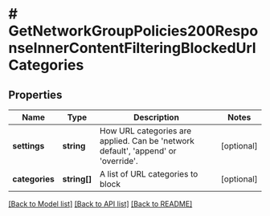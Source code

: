 # # GetNetworkGroupPolicies200ResponseInnerContentFilteringBlockedUrlCategories

## Properties

Name | Type | Description | Notes
------------ | ------------- | ------------- | -------------
**settings** | **string** | How URL categories are applied. Can be &#39;network default&#39;, &#39;append&#39; or &#39;override&#39;. | [optional]
**categories** | **string[]** | A list of URL categories to block | [optional]

[[Back to Model list]](../../README.md#models) [[Back to API list]](../../README.md#endpoints) [[Back to README]](../../README.md)
